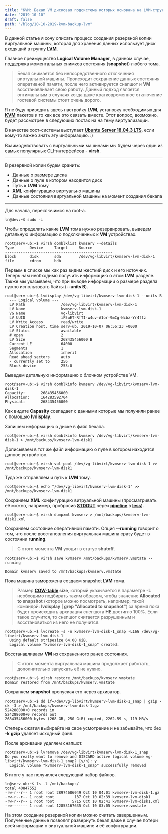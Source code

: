 ```yaml
---
title: "KVM: Бекап VM дисковая подсистема которых основана на LVM-структуре"
date: "2019-10-10"
draft: false
path: "/blog/10-10-2019-kvm-backup-lvm"
---
```


В данной статье я хочу описать процесс создания резервной копии виртуальной машины, которая для хранения данных использует диск входящий в группу [__LVM__](https://en.wikipedia.org/wiki/Logical_Volume_Manager_(Linux)).

Главное преимущество __Logical Volume Manager__, в данном случае, поддержка моментальных снимков состояния (__snapshot__) любого тома.

> Бекап снимается без непосредственного отключения виртуальной машины. Происходит сохранение данных состояния оперативной памяти, после чего активируется снапшот и __VM__ восстанавливает свою работу. Данный подход является оптимальным в случаях когда даже кратковременное отключение гостевой системы стоит очень дорого.

Я не буду приводить здесь настройку __LVM__, установку необходимых для [__KVM__](https://en.wikipedia.org/wiki/Kernel-based_Virtual_Machine) пакетов и то как все это связать вместе. Этот вопрос, возможно, будет рассмотрен в следующих постах на на тему виртуализации.

В качестве хост-системы выступает [__Ubuntu Server 18.04.3 LTS__](https://ubuntu.com/download/server), если кому-то важно знать эту информацию. :)

Взаимодействовать с виртуальными машинами мы будем через один из самых популярных CLI-интерфейсов - __virsh__.

---

В резервной копии будем хранить:

- Данные о размере диска
- Данные о пуле в котором находится диск
- Путь к __LVM__ тому
- __XML__ конфигурацию виртуально машины
- Данные состояния виртуальной машины на момент создания бекапа

---

Для начала, переключимся на root-a.

```shell
ln@dev:~$ sudo -i
```

Чтобы определить какие __LVM__ тома нужно резервировать, выведем детальную информацию о подключенных к __VM__ устройствах.

```shell
root@serv-ub:~$ virsh domblklist kvmserv --details
Type       Device     Target     Source
------------------------------------------------
block      disk       sda        /dev/vg-libvirt/kvmserv-lvm-disk-1
file       cdrom      hdb        -
```

Первым в списке мы как раз видим жесткий диск и его источник. Теперь нам необходимо получить информацию о этом __LVM__ разделе. Также мы указываем, что при выводе информации о размере раздела нужно использовать байты (__--units B__).

```shell
root@serv-ub:~$ lvdisplay /dev/vg-libvirt/kvmserv-lvm-disk-1 --units B
  --- Logical volume ---
  LV Path                /dev/vg-libvirt/kvmserv-lvm-disk-1
  LV Name                kvmserv-lvm-disk-1
  VG Name                vg-libvirt
  LV UUID                iF5uET-RfTI-w4uv-A1or-9mCg-Ncbz-Yr4ftz
  LV Write Access        read/write
  LV Creation host, time serv-ub, 2019-10-07 06:56:23 +0000
  LV Status              available
  # open                 2
  LV Size                268435456000 B
  Current LE             64000
  Segments               1
  Allocation             inherit
  Read ahead sectors     auto
  - currently set to     256
  Block device           253:0
```

Выведем детальную информацию о блочном устройстве VM.

```shell
root@serv-ub:~$ virsh domblkinfo kvmserv /dev/vg-libvirt/kvmserv-lvm-disk-1
Capacity:       268435456000
Allocation:     164283592704
Physical:       268435456000
```

Как видите __Capasity__ совпадает с данными которые мы получили ранее с помощью __lvdisplay__.

Запишем информацию о диске в файл бекапа.

```shell
root@serv-ub:~$ virsh domblkinfo kvmserv /dev/vg-libvirt/kvmserv-lvm-disk-1 > /mnt/backups/kvmserv-lvm-disk1
```

Дописываем в тот же файл информацию о пуле в котором находится данное устройство.

```shell
root@serv-ub:~$ virsh vol-pool /dev/vg-libvirt/kvmserv-lvm-disk-1 >> /mnt/backups/kvmserv-lvm-disk1
```

Туда же отправляем и путь к __LVM__ тому.

```shell
root@serv-ub:~$ echo "/dev/vg-libvirt/kvmserv-lvm-disk-1" >> /mnt/backups/kvmserv-lvm-disk1
```

Сохраняем __XML__ конфигурацию витруальной машины (просматривать её можно, например, пробросив [__STDOUT__](https://en.wikipedia.org/wiki/Standard_streams#Standard_output_(stdout)) через [__pipeline__](https://en.wikipedia.org/wiki/Pipeline_(Unix)) в [__less__](http://man7.org/linux/man-pages/man1/less.1.html)).

```shell
root@serv-ub:~$ virsh dumpxml kvmserv > /mnt/backups/kvmserv-lvm-disk1.xml
```

Сохраняем состояние оперативной памяти. Опция __--running__ говорит о том, что после восстановления виртуальная машина сразу будет в состоянии __running__.

> С этого момента __VM__ уходит в статус __shutoff__.

```shell
root@serv-ub:~$ virsh save kvmserv /mnt/backups/kvmserv.vmstate --running

Domain kvmserv saved to /mnt/backups/kvmserv.vmstate
```

Пока машина заморожена создаем snapshot __LVM__ тома.

> Размер __[COW-table](https://en.wikipedia.org/wiki/Copy-on-write) size__, который указывается в параметре __-L__ необходимо подбирать таким образом, чтобы значение __Allocated to snapshot__ (которое можно посмотреть, например, такой командой: __lvdisplay | grep "Allocated to snapshot"__) за время пока будет происходить архивация снепшота __НЕ__ достигло 100%. Если такое случится, то снепшот считается разрушенным и восстановиться из него не получится.

```shell
root@serv-ub:~$ lvcreate -s -n kvmserv-lvm-disk-1_snap -L16G /dev/vg-libvirt/kvmserv-lvm-disk-1
  Using default stripesize 64.00 KiB.
  Logical volume "kvmserv-lvm-disk-1_snap" created.
```

Восстанавливаем __VM__ из сохраненного ранее состояния.

> С этого момента виртуальная машина продолжает работать, дополнительно запускать её не нужно.

```shell
root@serv-ub:~$ virsh restore /mnt/backups/kvmserv.vmstate
Domain restored from /mnt/backups/kvmserv.vmstate
```

Сохраняем __snapshot__ пропуская его через архиватор.

```shell
root@serv-ub:~$ dd if=/dev/vg-libvirt/kvmserv-lvm-disk-1_snap | gzip -ck -3 > /mnt/backups/kvmserv-lvm-disk-1.gz
524288000+0 records in
524288000+0 records out
268435456000 bytes (268 GB, 250 GiB) copied, 2262.59 s, 119 MB/s
```

Степерь сжатия выбирайте на свое усмотрение и не забывайте, что без __-k__ __gzip__ удаляет исходный файл.

После архивации удаляем снапшот.

```shell
root@serv-ub:~$ lvremove /dev/vg-libvirt/kvmserv-lvm-disk-1_snap
Do you really want to remove and DISCARD active logical volume vg-libvirt/kvmserv-lvm-disk-1_snap? [y/n]: y
  Logical volume "kvmserv-lvm-disk-1_snap" successfully removed
```

В итоге у нас получился следующий набор файлов.

```shell
ln@serv-ub:~$ ls -l /mnt/backups/
total 40847552
-rw-r--r-- 1 root root 28974686049 Oct 10 04:01 kvmserv-lvm-disk-1.gz
-rw-r--r-- 1 root root         137 Oct 10 02:39 kvmserv-lvm-disk1
-rw-r--r-- 1 root root        5715 Oct 10 02:41 kvmserv-lvm-disk1.xml
-rw------- 1 root root 12853167635 Oct 10 03:05 kvmserv.vmstate
```

На этом создание резервной копии можно считать завершенным. Полученные данные позволят развернуть бекап даже в случае потери всей информации о виртуальной машине и её конфигурации.

